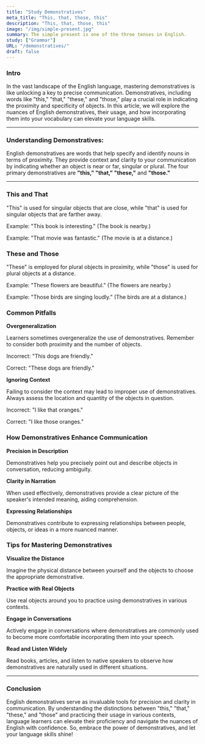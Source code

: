 ```yaml
---
title: "Study Demonstratives"
meta_title: "This, that, those, this"
description: "This, that, those, this"
image: "/img/simple-present.jpg"
summary: The simple present is one of the three tenses in English.
study: ["Grammar"]
URL: "/demonstratives/"
draft: false
---
```


### Intro 

In the vast landscape of the English language, mastering demonstratives is like unlocking a key to precise communication. Demonstratives, including words like "this," "that," "these," and "those," play a crucial role in indicating the proximity and specificity of objects. In this article, we will explore the nuances of English demonstratives, their usage, and how incorporating them into your vocabulary can elevate your language skills.


<hr>

### Understanding Demonstratives:

English demonstratives are words that help specify and identify nouns in terms of proximity. They provide context and clarity to your communication by indicating whether an object is near or far, singular or plural. The four primary demonstratives are **"this," "that," "these,"** and **"those."**

<hr>

### This and That

"This" is used for singular objects that are close, while "that" is used for singular objects that are farther away.

Example: "This book is interesting." (The book is nearby.)

Example: "That movie was fantastic." (The movie is at a distance.)

### These and Those

"These" is employed for plural objects in proximity, while "those" is used for plural objects at a distance.

Example: "These flowers are beautiful." (The flowers are nearby.)

Example: "Those birds are singing loudly." (The birds are at a distance.)

### Common Pitfalls

**Overgeneralization**

Learners sometimes overgeneralize the use of demonstratives. Remember to consider both proximity and the number of objects.

Incorrect: "This dogs are friendly."

Correct: "These dogs are friendly."

**Ignoring Context**

Failing to consider the context may lead to improper use of demonstratives. Always assess the location and quantity of the objects in question.

Incorrect: "I like that oranges."

Correct: "I like those oranges."

### How Demonstratives Enhance Communication

**Precision in Description**

Demonstratives help you precisely point out and describe objects in conversation, reducing ambiguity.

**Clarity in Narration**

When used effectively, demonstratives provide a clear picture of the speaker's intended meaning, aiding comprehension.

**Expressing Relationships**

Demonstratives contribute to expressing relationships between people, objects, or ideas in a more nuanced manner.

### Tips for Mastering Demonstratives

**Visualize the Distance**

Imagine the physical distance between yourself and the objects to choose the appropriate demonstrative.

**Practice with Real Objects**

Use real objects around you to practice using demonstratives in various contexts.

**Engage in Conversations**

Actively engage in conversations where demonstratives are commonly used to become more comfortable incorporating them into your speech.

**Read and Listen Widely**

Read books, articles, and listen to native speakers to observe how demonstratives are naturally used in different situations.

<hr>

### Conclusion

English demonstratives serve as invaluable tools for precision and clarity in communication. By understanding the distinctions between "this," "that," "these," and "those" and practicing their usage in various contexts, language learners can elevate their proficiency and navigate the nuances of English with confidence. So, embrace the power of demonstratives, and let your language skills shine!



